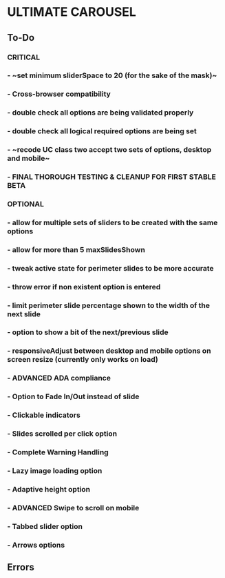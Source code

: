 # ULTIMATE CAROUSEL

## To-Do

### CRITICAL

### - ~set minimum sliderSpace to 20 (for the sake of the mask)~

### - Cross-browser compatibility

### - double check all options are being validated properly

### - double check all logical required options are being set

### - ~recode UC class two accept two sets of options, desktop and mobile~

### - FINAL THOROUGH TESTING & CLEANUP FOR FIRST STABLE BETA

### OPTIONAL

### - allow for multiple sets of sliders to be created with the same options

### - allow for more than 5 maxSlidesShown

### - tweak active state for perimeter slides to be more accurate

### - throw error if non existent option is entered

### - limit perimeter slide percentage shown to the width of the next slide

### - option to show a bit of the next/previous slide

### - responsiveAdjust between desktop and mobile options on screen resize (currently only works on load)

### - ADVANCED ADA compliance

### - Option to Fade In/Out instead of slide

### - Clickable indicators

### - Slides scrolled per click option

### - Complete Warning Handling

### - Lazy image loading option

### - Adaptive height option

### - ADVANCED Swipe to scroll on mobile

### - Tabbed slider option

### - Arrows options

## Errors
